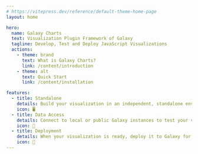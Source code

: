 ```yaml
---
# https://vitepress.dev/reference/default-theme-home-page
layout: home

hero:
  name: Galaxy Charts
  text: Visualization Plugin Framework of Galaxy
  tagline: Develop, Test and Deploy JavaScript Visualizations
  actions:
    - theme: brand
      text: What is Galaxy Charts?
      link: /content/introduction
    - theme: alt
      text: Quick Start
      link: /content/installation

features:
  - title: Standalone
    details: Build your visualization in an independent, standalone environment with modern tools like Vite and Vue 3.
    icon: 🖥️
  - title: Data Access
    details: Connect to local or public Galaxy instances to test your visualization with real-world data.
    icon: 🔗
  - title: Deployment
    details: When your visualization is ready, deploy it to Galaxy for use by researchers worldwide.
    icon: 🚀
---
```

